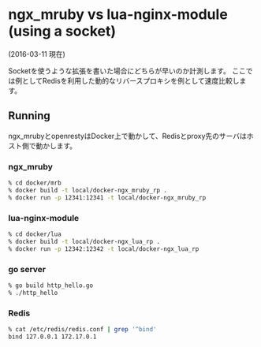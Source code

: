 # ngx_mruby vs lua-nginx-module (using a socket)

(2016-03-11 現在)

Socketを使うような拡張を書いた場合にどちらが早いのか計測します。
ここでは例としてRedisを利用した動的なリバースプロキシを例として速度比較します。

## Running

ngx_mrubyとopenrestyはDocker上で動かして、Redisとproxy先のサーバはホスト側で動かします。

### ngx_mruby

```zsh
% cd docker/mrb
% docker build -t local/docker-ngx_mruby_rp .
% docker run -p 12341:12341 -t local/docker-ngx_mruby_rp
```

### lua-nginx-module

```zsh
% cd docker/lua
% docker build -t local/docker-ngx_lua_rp .
% docker run -p 12342:12342 -t local/docker-ngx_lua_rp
```

### go server

```zsh
% go build http_hello.go
% ./http_hello
```

### Redis

```zsh
% cat /etc/redis/redis.conf | grep '^bind'
bind 127.0.0.1 172.17.0.1
```
